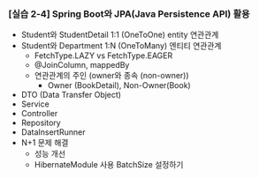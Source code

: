### [실습 2-4] Spring Boot와 JPA(Java Persistence API) 활용

* Student와 StudentDetail 1:1 (OneToOne) entity 연관관계
* Student와 Department 1:N (OneToMany) 엔티티 연관관계
    * FetchType.LAZY vs FetchType.EAGER
    * @JoinColumn, mappedBy
    * 연관관계의 주인 (owner와 종속 (non-owner))
        * Owner (BookDetail), Non-Owner(Book)
* DTO (Data Transfer Object)
* Service
* Controller
* Repository
* DataInsertRunner
* N+1 문제 해결
  * 성능 개선
  * HibernateModule 사용 BatchSize 설정하기